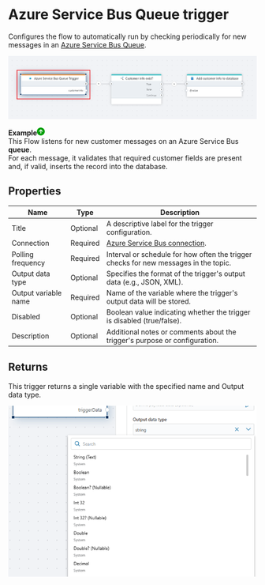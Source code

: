 # Azure Service Bus Queue trigger

Configures the flow to automatically run by checking periodically for new messages in an [Azure Service Bus Queue](https://learn.microsoft.com/en-us/azure/service-bus-messaging/service-bus-queues-topics-subscriptions#queues).

![topic](/images/flow/queue-trigger.png)


**Example**![img](/images/strz.jpg)   
This Flow listens for new customer messages on an Azure Service Bus **queue**.  
For each message, it validates that required customer fields are present and, if valid, inserts the record into the database.
<br/>

## Properties

| Name           | Type     | Description                                      |
|----------------|----------|--------------------------------------------------|
| Title          |  Optional | A descriptive label for the trigger configuration.|
| Connection     | Required | [Azure Service Bus connection](../../actions/azure-service-bus/connecting-to-azure-service-bus.md). |
| Polling frequency| Required | Interval or schedule for how often the trigger checks for new messages in the topic. |
| Output data type | Optional | Specifies the format of the trigger's output data (e.g., JSON, XML). |
| Output variable name | Required | Name of the variable where the trigger's output data will be stored. |
| Disabled       | Optional | Boolean value indicating whether the trigger is disabled (true/false). |
| Description    | Optional | Additional notes or comments about the trigger's purpose or configuration.  |

## Returns

This trigger returns a single variable with the specified name and Output data type. 

![img](../../../../images/flow/schedule-trigger-output-type.png)
<br/>
